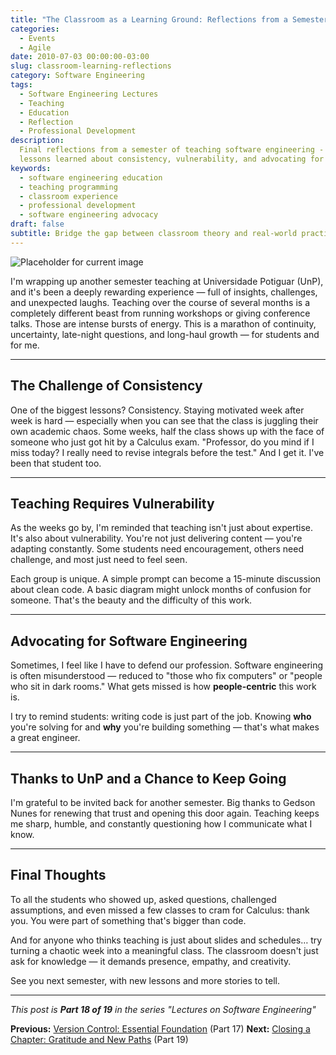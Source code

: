 ```yaml
---
title: "The Classroom as a Learning Ground: Reflections from a Semester"
categories:
  - Events
  - Agile
date: 2010-07-03 00:00:00-03:00
slug: classroom-learning-reflections
category: Software Engineering
tags:
  - Software Engineering Lectures
  - Teaching
  - Education
  - Reflection
  - Professional Development
description:
  Final reflections from a semester of teaching software engineering -
  lessons learned about consistency, vulnerability, and advocating for our profession.
keywords:
  - software engineering education
  - teaching programming
  - classroom experience
  - professional development
  - software engineering advocacy
draft: false
subtitle: Bridge the gap between classroom theory and real-world practice—discover how teaching software engineering reveals the hidden complexities of translating academic concepts into professional skills
---
```


![Placeholder for current image](path/to/image-placeholder.jpeg)

I'm wrapping up another semester teaching at Universidade Potiguar (UnP), and it's been a deeply rewarding experience — full of insights, challenges, and unexpected laughs. Teaching over the course of several months is a completely different beast from running workshops or giving conference talks. Those are intense bursts of energy. This is a marathon of continuity, uncertainty, late-night questions, and long-haul growth — for students and for me.

---

## The Challenge of Consistency

One of the biggest lessons? Consistency. Staying motivated week after week is hard — especially when you can see that the class is juggling their own academic chaos. Some weeks, half the class shows up with the face of someone who just got hit by a Calculus exam. "Professor, do you mind if I miss today? I really need to revise integrals before the test." And I get it. I've been that student too.

---

## Teaching Requires Vulnerability

As the weeks go by, I'm reminded that teaching isn't just about expertise. It's also about vulnerability. You're not just delivering content — you're adapting constantly. Some students need encouragement, others need challenge, and most just need to feel seen.

Each group is unique. A simple prompt can become a 15-minute discussion about clean code. A basic diagram might unlock months of confusion for someone. That's the beauty and the difficulty of this work.

---

## Advocating for Software Engineering

Sometimes, I feel like I have to defend our profession. Software engineering is often misunderstood — reduced to "those who fix computers" or "people who sit in dark rooms." What gets missed is how **people-centric** this work is.

I try to remind students: writing code is just part of the job. Knowing **who** you're solving for and **why** you're building something — that's what makes a great engineer.

---

## Thanks to UnP and a Chance to Keep Going

I'm grateful to be invited back for another semester. Big thanks to Gedson Nunes for renewing that trust and opening this door again. Teaching keeps me sharp, humble, and constantly questioning how I communicate what I know.

---

## Final Thoughts

To all the students who showed up, asked questions, challenged assumptions, and even missed a few classes to cram for Calculus: thank you. You were part of something that's bigger than code.

And for anyone who thinks teaching is just about slides and schedules… try turning a chaotic week into a meaningful class. The classroom doesn't just ask for knowledge — it demands presence, empathy, and creativity.

See you next semester, with new lessons and more stories to tell.

---

_This post is **Part 18 of 19** in the series "Lectures on Software Engineering"_

**Previous:** [Version Control: Essential Foundation](/en/posts/2010-06-26-version-control-essential-foundation/) (Part 17)
**Next:** [Closing a Chapter: Gratitude and New Paths](/en/posts/2010-11-01-farewell-unp-new-journey/) (Part 19)

